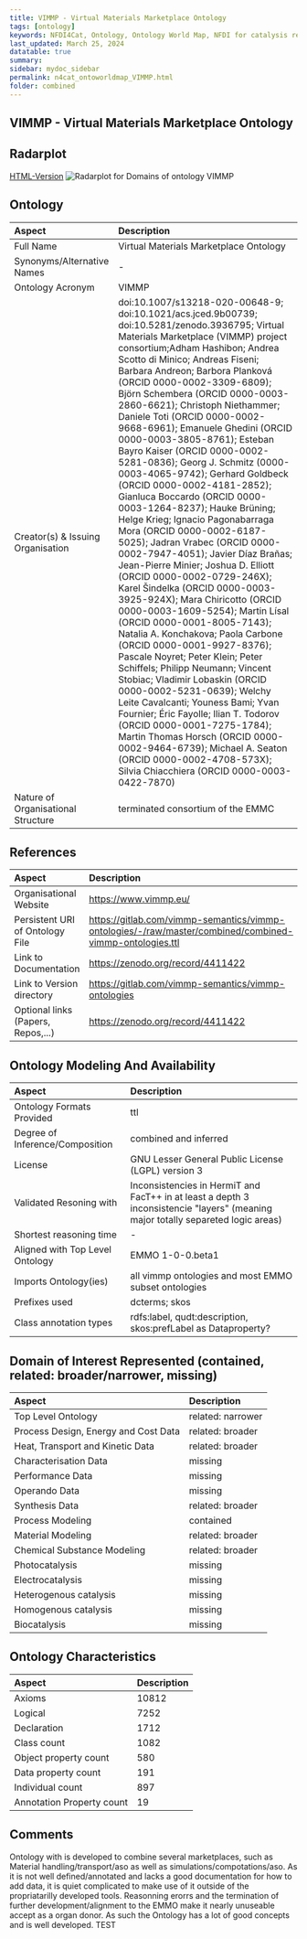 ```yaml
---
title: VIMMP - Virtual Materials Marketplace Ontology
tags: [ontology]
keywords: NFDI4Cat, Ontology, Ontology World Map, NFDI for catalysis related research, semantic web
last_updated: March 25, 2024
datatable: true
summary:
sidebar: mydoc_sidebar
permalink: n4cat_ontoworldmap_VIMMP.html
folder: combined
---
```

## VIMMP - Virtual Materials Marketplace Ontology


 ## Radarplot 

 [HTML-Version](../radarplots/Radarplot_VIMMP.html) ![Radarplot for Domains of ontology VIMMP](../radarplots/Radarplot_VIMMP.svg) 
## Ontology

|Aspect |Description| 
 |:---|:---|
| Full Name | Virtual Materials Marketplace Ontology |
| Synonyms/Alternative Names | - |
| Ontology Acronym | VIMMP |
| Creator(s) & Issuing Organisation | doi:10.1007/s13218-020-00648-9; doi:10.1021/acs.jced.9b00739; doi:10.5281/zenodo.3936795; Virtual Materials Marketplace (VIMMP) project consortium;Adham Hashibon; Andrea Scotto di Minico; Andreas Fiseni; Barbara Andreon; Barbora Planková (ORCID 0000-0002-3309-6809); Björn Schembera (ORCID 0000-0003-2860-6621); Christoph Niethammer; Daniele Toti (ORCID 0000-0002-9668-6961); Emanuele Ghedini (ORCID 0000-0003-3805-8761); Esteban Bayro Kaiser (ORCID 0000-0002-5281-0836); Georg J. Schmitz (0000-0003-4065-9742); Gerhard Goldbeck (ORCID 0000-0002-4181-2852); Gianluca Boccardo (ORCID 0000-0003-1264-8237); Hauke Brüning; Helge Krieg; Ignacio Pagonabarraga Mora (ORCID 0000-0002-6187-5025); Jadran Vrabec (ORCID 0000-0002-7947-4051); Javier Díaz Brañas; Jean-Pierre Minier; Joshua D. Elliott (ORCID 0000-0002-0729-246X); Karel Šindelka (ORCID 0000-0003-3925-924X); Mara Chiricotto (ORCID 0000-0003-1609-5254); Martin Lísal (ORCID 0000-0001-8005-7143); Natalia A. Konchakova; Paola Carbone (ORCID 0000-0001-9927-8376); Pascale Noyret; Peter Klein; Peter Schiffels; Philipp Neumann; Vincent Stobiac; Vladimir Lobaskin (ORCID 0000-0002-5231-0639); Welchy Leite Cavalcanti; Youness Bami; Yvan Fournier; Éric Fayolle; Ilian T. Todorov (ORCID 0000-0001-7275-1784); Martin Thomas Horsch (ORCID 0000-0002-9464-6739); Michael A. Seaton (ORCID 0000-0002-4708-573X); Silvia Chiacchiera (ORCID 0000-0003-0422-7870) |
| Nature of Organisational Structure | terminated consortium of the EMMC |

## References

|Aspect |Description| 
 |:---|:---|
| Organisational Website | https://www.vimmp.eu/ |
| Persistent URI of Ontology File | https://gitlab.com/vimmp-semantics/vimmp-ontologies/-/raw/master/combined/combined-vimmp-ontologies.ttl |
| Link to Documentation | https://zenodo.org/record/4411422 |
| Link to Version directory | https://gitlab.com/vimmp-semantics/vimmp-ontologies |
| Optional links (Papers, Repos,...) | https://zenodo.org/record/4411422 |

## Ontology Modeling And Availability

|Aspect |Description| 
 |:---|:---|
| Ontology Formats Provided | ttl |
| Degree of Inference/Composition | combined and inferred |
| License | GNU Lesser General Public License (LGPL) version 3 |
| Validated Resoning with | Inconsistencies in HermiT and FacT++ in at least a depth 3 inconsistencie "layers" (meaning major totally separeted logic areas) |
| Shortest reasoning time | - |
| Aligned with Top Level Ontology | EMMO 1-0-0.beta1 |
| Imports Ontology(ies) | all vimmp ontologies and most EMMO subset ontologies |
| Prefixes used | dcterms; skos |
| Class annotation types | rdfs:label, qudt:description, skos:prefLabel as Dataproperty? |

## Domain of Interest Represented (contained, related: broader/narrower, missing)

|Aspect |Description| 
 |:---|:---|
| Top Level Ontology | related: narrower |
| Process Design, Energy and Cost Data | related: broader |
| Heat, Transport and Kinetic Data | related: broader |
| Characterisation Data | missing |
| Performance Data | missing |
| Operando Data | missing |
| Synthesis Data | related: broader |
| Process Modeling | contained |
| Material Modeling | related: broader |
| Chemical Substance Modeling | related: broader |
| Photocatalysis | missing |
| Electrocatalysis | missing |
| Heterogenous catalysis | missing |
| Homogenous catalysis | missing |
| Biocatalysis | missing |

## Ontology Characteristics

|Aspect |Description| 
 |:---|:---|
| Axioms | 10812 |
| Logical | 7252 |
| Declaration | 1712 |
| Class count | 1082 |
| Object property count | 580 |
| Data property count | 191 |
| Individual count | 897 |
| Annotation Property count | 19 |

## Comments

Ontology with is developed to combine several marketplaces, such as Material handling/transport/aso as well as simulations/compotations/aso. As it is not well defined/annotated and lacks a good documentation for how to add data, it is quiet complicated to make use of it outside of the propriatarilly developed tools. Reasonning erorrs and the termination of further development/alignment to the EMMO make it nearly unuseable accept as a organ donor. As such the Ontology has a lot of good concepts and is well developed.
TEST
